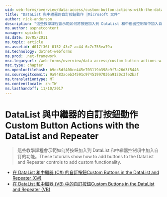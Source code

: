 ```yaml
---
uid: web-forms/overview/data-access/custom-button-actions-with-the-datalist-and-repeater/index
title: "DataList 與中繼器的自訂按鈕動作 |Microsoft 文件"
author: rick-anderson
description: "這些教學課程會示範如何將按鈕加入到 DataList 和中繼器控制項中加入自訂的功能。"
ms.author: aspnetcontent
manager: wpickett
ms.date: 10/05/2011
ms.topic: article
ms.assetid: d017f36f-0152-43c7-ac44-6c7c755ea79a
ms.technology: dotnet-webforms
ms.prod: .net-framework
msc.legacyurl: /web-forms/overview/data-access/custom-button-actions-with-the-datalist-and-repeater
msc.type: chapter
ms.openlocfilehash: b9ec5df400ce445e703119b398e9f7a26d3f5446
ms.sourcegitcommit: 9a9483aceb34591c97451997036a9120c3fe2baf
ms.translationtype: MT
ms.contentlocale: zh-TW
ms.lasthandoff: 11/10/2017
---
```

<a name="custom-button-actions-with-the-datalist-and-repeater"></a><span data-ttu-id="25317-103">DataList 與中繼器的自訂按鈕動作</span><span class="sxs-lookup"><span data-stu-id="25317-103">Custom Button Actions with the DataList and Repeater</span></span>
====================
> <span data-ttu-id="25317-104">這些教學課程會示範如何將按鈕加入到 DataList 和中繼器控制項中加入自訂的功能。</span><span class="sxs-lookup"><span data-stu-id="25317-104">These tutorials show how to add buttons to the DataList and Repeater controls to add custom functionality.</span></span>


- [<span data-ttu-id="25317-105">在 DataList 和中繼器 (C#) 的自訂按鈕</span><span class="sxs-lookup"><span data-stu-id="25317-105">Custom Buttons in the DataList and Repeater (C#)</span></span>](custom-buttons-in-the-datalist-and-repeater-cs.md)
- [<span data-ttu-id="25317-106">在 DataList 和中繼器 (VB) 中的自訂按鈕</span><span class="sxs-lookup"><span data-stu-id="25317-106">Custom Buttons in the DataList and Repeater (VB)</span></span>](custom-buttons-in-the-datalist-and-repeater-vb.md)
